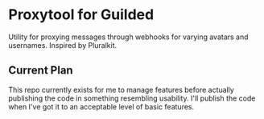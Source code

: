 # Proxytool for Guilded
Utility for proxying messages through webhooks for varying avatars and usernames. Inspired by Pluralkit.


## Current Plan
This repo currently exists for me to manage features before actually publishing the code in something resembling usability.
I'll publish the code when I've got it to an acceptable level of basic features.
